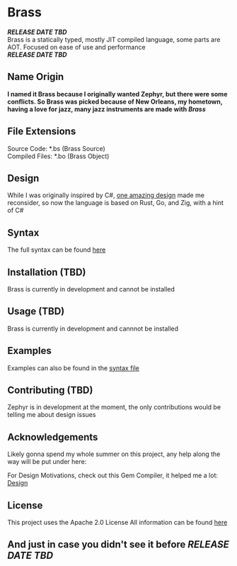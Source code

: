 
# Brass
***RELEASE DATE TBD***                                                                                                                                                                    
Brass is a statically typed, mostly JIT compiled language, some parts are AOT. Focused on ease of use and performance                                                                    
***RELEASE DATE TBD***                                                                                                                                                                    

[design_link]: https://gitlab.com/gempl/gemc/-/blob/main/DESIGN.md?ref_type=heads
[syntax_link]: https://github.com/ShrekMan293/Brass/blob/main/SYNTAX.md
[license_link]: https://github.com/ShrekMan293/Brass/blob/main/LICENSE

## Name Origin
**I named it Brass because I originally wanted Zephyr, but there were some conflicts. So Brass was picked because of New Orleans, my hometown, having a love for jazz, many jazz instruments are made with *Brass***

## File Extensions
Source Code: *.bs (Brass Source)                                                                                                                                                                        
Compiled Files: *.bo (Brass Object)

## Design
While I was originally inspired by C#, [one amazing design][design_link] made me reconsider, so now the language is based on Rust, Go, and Zig, with a hint of C#

## Syntax
The full syntax can be found [here][syntax_link]

## Installation (TBD)
Brass is currently in development and cannot be installed

## Usage (TBD)
Brass is currently in development and cannnot be installed

## Examples
Examples can also be found in the [syntax file][syntax_link]

## Contributing (TBD)
Zephyr is in development at the moment, the only contributions would be telling me about design issues

## Acknowledgements
Likely gonna spend my whole summer on this project, any help along the way will be put under here:

For Design Motivations, check out this Gem Compiler, it helped me a lot: [Design][design_link]

## License
This project uses the Apache 2.0 License
All information can be found [here][license_link]

## And just in case you didn't see it before ***RELEASE DATE TBD***
